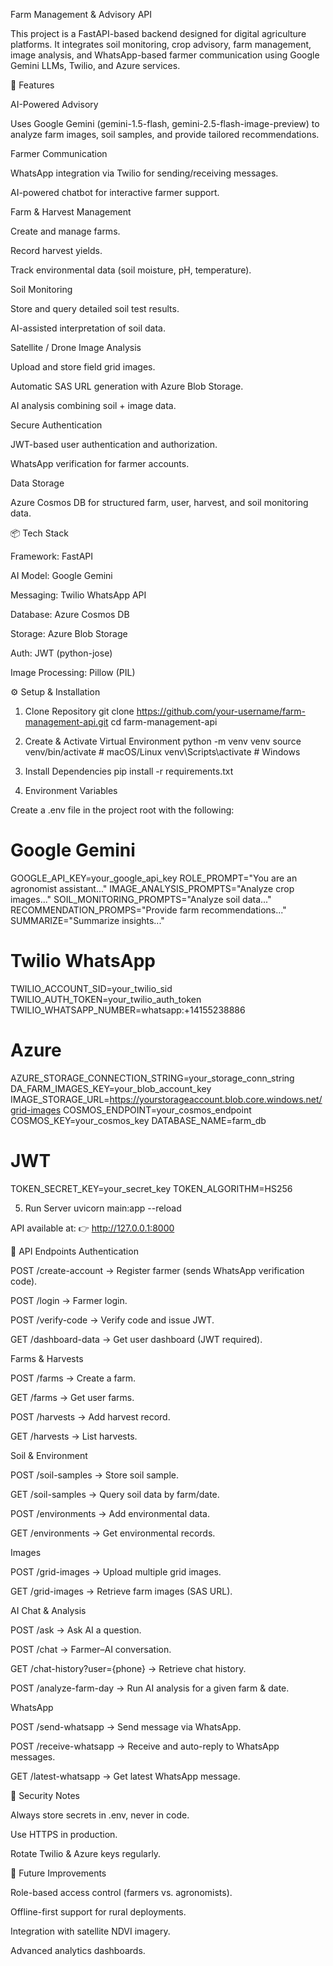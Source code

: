 Farm Management & Advisory API

This project is a FastAPI-based backend designed for digital agriculture platforms.
It integrates soil monitoring, crop advisory, farm management, image analysis, and WhatsApp-based farmer communication using Google Gemini LLMs, Twilio, and Azure services.

🚀 Features

AI-Powered Advisory

Uses Google Gemini (gemini-1.5-flash, gemini-2.5-flash-image-preview) to analyze farm images, soil samples, and provide tailored recommendations.

Farmer Communication

WhatsApp integration via Twilio for sending/receiving messages.

AI-powered chatbot for interactive farmer support.

Farm & Harvest Management

Create and manage farms.

Record harvest yields.

Track environmental data (soil moisture, pH, temperature).

Soil Monitoring

Store and query detailed soil test results.

AI-assisted interpretation of soil data.

Satellite / Drone Image Analysis

Upload and store field grid images.

Automatic SAS URL generation with Azure Blob Storage.

AI analysis combining soil + image data.

Secure Authentication

JWT-based user authentication and authorization.

WhatsApp verification for farmer accounts.

Data Storage

Azure Cosmos DB for structured farm, user, harvest, and soil monitoring data.

📦 Tech Stack

Framework: FastAPI

AI Model: Google Gemini

Messaging: Twilio WhatsApp API

Database: Azure Cosmos DB

Storage: Azure Blob Storage

Auth: JWT (python-jose)

Image Processing: Pillow (PIL)

⚙️ Setup & Installation
1. Clone Repository
git clone https://github.com/your-username/farm-management-api.git
cd farm-management-api

2. Create & Activate Virtual Environment
python -m venv venv
source venv/bin/activate   # macOS/Linux
venv\Scripts\activate      # Windows

3. Install Dependencies
pip install -r requirements.txt

4. Environment Variables

Create a .env file in the project root with the following:

# Google Gemini
GOOGLE_API_KEY=your_google_api_key
ROLE_PROMPT="You are an agronomist assistant..."
IMAGE_ANALYSIS_PROMPTS="Analyze crop images..."
SOIL_MONITORING_PROMPTS="Analyze soil data..."
RECOMMENDATION_PROMPS="Provide farm recommendations..."
SUMMARIZE="Summarize insights..."

# Twilio WhatsApp
TWILIO_ACCOUNT_SID=your_twilio_sid
TWILIO_AUTH_TOKEN=your_twilio_auth_token
TWILIO_WHATSAPP_NUMBER=whatsapp:+14155238886

# Azure
AZURE_STORAGE_CONNECTION_STRING=your_storage_conn_string
DA_FARM_IMAGES_KEY=your_blob_account_key
IMAGE_STORAGE_URL=https://yourstorageaccount.blob.core.windows.net/grid-images
COSMOS_ENDPOINT=your_cosmos_endpoint
COSMOS_KEY=your_cosmos_key
DATABASE_NAME=farm_db

# JWT
TOKEN_SECRET_KEY=your_secret_key
TOKEN_ALGORITHM=HS256

5. Run Server
uvicorn main:app --reload


API available at:
👉 http://127.0.0.1:8000

📖 API Endpoints
Authentication

POST /create-account → Register farmer (sends WhatsApp verification code).

POST /login → Farmer login.

POST /verify-code → Verify code and issue JWT.

GET /dashboard-data → Get user dashboard (JWT required).

Farms & Harvests

POST /farms → Create a farm.

GET /farms → Get user farms.

POST /harvests → Add harvest record.

GET /harvests → List harvests.

Soil & Environment

POST /soil-samples → Store soil sample.

GET /soil-samples → Query soil data by farm/date.

POST /environments → Add environmental data.

GET /environments → Get environmental records.

Images

POST /grid-images → Upload multiple grid images.

GET /grid-images → Retrieve farm images (SAS URL).

AI Chat & Analysis

POST /ask → Ask AI a question.

POST /chat → Farmer–AI conversation.

GET /chat-history?user={phone} → Retrieve chat history.

POST /analyze-farm-day → Run AI analysis for a given farm & date.

WhatsApp

POST /send-whatsapp → Send message via WhatsApp.

POST /receive-whatsapp → Receive and auto-reply to WhatsApp messages.

GET /latest-whatsapp → Get latest WhatsApp message.

🔐 Security Notes

Always store secrets in .env, never in code.

Use HTTPS in production.

Rotate Twilio & Azure keys regularly.

📌 Future Improvements

Role-based access control (farmers vs. agronomists).

Offline-first support for rural deployments.

Integration with satellite NDVI imagery.

Advanced analytics dashboards.